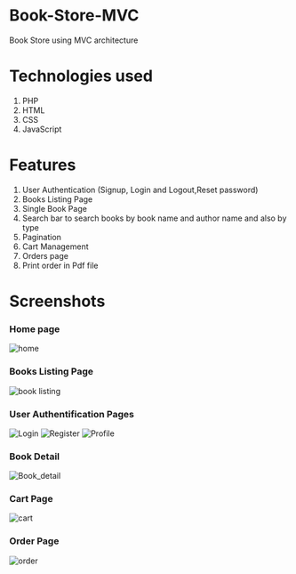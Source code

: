 # Book-Store-MVC
Book Store using MVC architecture

# Technologies used
1. PHP
2. HTML
3. CSS
4. JavaScript
# Features
1. User Authentication (Signup, Login and Logout,Reset password)
2. Books Listing Page
3. Single Book Page
4. Search bar to search books by book name and author name and also by type 
5. Pagination
6. Cart Management
7. Orders page
8. Print order in Pdf file 
# Screenshots
### Home page
![home]()
### Books Listing Page
![book listing]()
### User Authentification Pages
![Login]()
![Register]()
![Profile]()
### Book Detail 
![Book_detail]()
### Cart Page
![cart]()
### Order Page
![order]()


